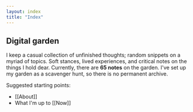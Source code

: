 ```yaml
---
layout: index
title: "Index"
---
```

## Digital garden
I keep a casual collection of unfinished thoughts; random snippets on a myriad of topics. Soft stances, lived experiences, and critical notes on the things I hold dear. Currently, there are **65 notes** on the garden. I've set up my garden as a scavenger hunt, so there is no permanent archive.

Suggested starting points:
- [[About]]
- What I'm up to [[Now]] 